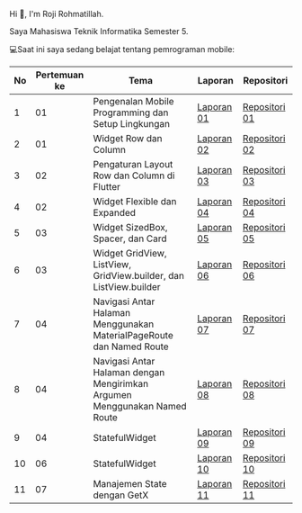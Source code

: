 Hi 👋, I'm Roji Rohmatillah. 

Saya Mahasiswa Teknik Informatika Semester 5.

💻Saat ini saya sedang belajat tentang pemrograman mobile:


| No | Pertemuan ke | Tema | Laporan | Repositori |
| ------------ | ------------ | ------------ | ------------ | ------------ |
| 1 | 01  | Pengenalan Mobile Programming dan Setup Lingkungan | [Laporan 01](https://docs.google.com/document/d/1vXSuOZdMz2VcOthbMPf39UfiPLX8FmKu/edit?usp=sharing&ouid=111127918027172946912&rtpof=true&sd=true)  |  [Repositori 01](https://github.com/RojiiR/Praktikum-Mobile-Programming-Tugas/tree/main/Tugas%201) |
| 2 | 01 | Widget Row dan Column | [Laporan 02](https://docs.google.com/document/d/1JlbmHnAYgW_77zjy2EVOiPo96UCw980_/edit?usp=sharing&ouid=111127918027172946912&rtpof=true&sd=true) | [Repositori 02](https://github.com/RojiiR/Praktikum-Mobile-Programming-Tugas/tree/main/Tugas%202) |
| 3 | 02 | Pengaturan Layout Row dan Column di Flutter | [Laporan 03](https://docs.google.com/document/d/1EwSEm9e-3OwfCTl3j8rbwP93fcQzHqy_/edit?usp=sharing&ouid=111127918027172946912&rtpof=true&sd=true) | [Repositori 03](https://github.com/RojiiR/Praktikum-Mobile-Programming-Tugas/tree/main/Tugas%203) |
| 4 | 02 | Widget Flexible dan Expanded | [Laporan 04](https://docs.google.com/document/d/1AkL7y223DKCqohebx7-uA7Ny3xOkidIJ/edit?usp=sharing&ouid=111127918027172946912&rtpof=true&sd=true) | [Repositori 04](https://github.com/RojiiR/Praktikum-Mobile-Programming-Tugas/tree/main/Tugas%204) |
| 5 | 03 | Widget SizedBox, Spacer, dan Card | [Laporan 05](https://docs.google.com/document/d/1bYyWmgRHb_IPhWWjdf8167XU8X5HYVGs/edit?usp=sharing&ouid=111127918027172946912&rtpof=true&sd=true) | [Repositori 05](https://github.com/RojiiR/Praktikum-Mobile-Programming-Tugas/tree/main/Tugas%205) |
| 6 | 03 | Widget GridView, ListView, GridView.builder, dan ListView.builder | [Laporan 06](https://docs.google.com/document/d/1iC-lbRtjzKX4TAZzcfKlez6lV-cWDPeY/edit?usp=sharing&ouid=111127918027172946912&rtpof=true&sd=true) | [Repositori 06](https://github.com/RojiiR/Praktikum-Mobile-Programming-Tugas/tree/main/Tugas%206) |
| 7 | 04 | Navigasi Antar Halaman Menggunakan MaterialPageRoute dan Named Route | [Laporan 07](https://docs.google.com/document/d/18FnQPyVlS8M98KeWM2IVC8OYt_zuAfe8/edit?usp=sharing&ouid=111127918027172946912&rtpof=true&sd=true) | [Repositori 07](https://github.com/RojiiR/Praktikum-Mobile-Programming-Tugas/tree/main/Tugas%207) |
| 8 | 04 | Navigasi Antar Halaman dengan Mengirimkan Argumen Menggunakan Named Route | [Laporan 08](https://docs.google.com/document/d/1dLMoHpUnxXHc92lgh9KQf67IA_pBJzU2/edit?usp=sharing&ouid=111127918027172946912&rtpof=true&sd=true) | [Repositori 08](https://github.com/RojiiR/Praktikum-Mobile-Programming-Tugas/tree/main/Tugas%208) |
| 9 | 04 | StatefulWidget | [Laporan 09](https://docs.google.com/document/d/1B41pMEzgNYAlMo26aUqOWD2tlPfHe-F9/edit?usp=sharing&ouid=111127918027172946912&rtpof=true&sd=true) | [Repositori 09](https://github.com/RojiiR/Praktikum-Mobile-Programming-Tugas/tree/main/Tugas%209) |
| 10 | 06 | StatefulWidget | [Laporan 10](https://docs.google.com/document/d/1c--BtQoRCgpNxyhnhMLSPyefLfqllwuO/edit?usp=sharing&ouid=111127918027172946912&rtpof=true&sd=true) | [Repositori 10](https://github.com/RojiiR/Praktikum-Mobile-Programming-Tugas/tree/main/game_app) |
| 11 | 07 | Manajemen State dengan GetX | [Laporan 11](https://docs.google.com/document/d/1vXSuOZdMz2VcOthbMPf39UfiPLX8FmKu/edit?usp=sharing&ouid=111127918027172946912&rtpof=true&sd=true) | [Repositori 11](https://github.com/RojiiR/Praktikum-Mobile-Programming-Tugas/tree/main/modul11) |
